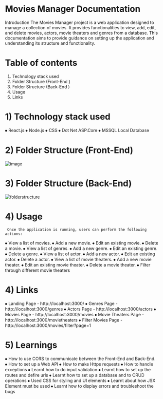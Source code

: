 # 		Movies Manager Documentation
Introduction
	The Movies Manager project is a web application designed to manage a collection of movies. It provides functionalities to view, add, edit, and delete movies, actors, movie theaters and genres from a database. This documentation aims to provide guidance on setting up the application and understanding its structure and functionality.
# Table of contents
1.	Technology stack used
2.	Folder Structure (Front-End )
3.	Folder Structure (Back-End )
4.	Usage
5.	Links
# 1)  Technology stack used
⦁	React.js
⦁	Node.js
⦁	CSS
⦁	Dot Net ASP.Core
⦁	MSSQL Local Database

# 2)  Folder Structure (Front-End)

![image](https://github.com/hitaishmd/training/assets/160744753/ce19a1f7-06b0-453e-ae21-7834a548268a)


# 3)  Folder Structure (Back-End)
 ![folderstructure](https://github.com/hitaishmd/training/assets/160744753/0aac0011-8a26-4165-a738-5e10d37a420e)


# 4) Usage
     Once the application is running, users can perform the following actions:
⦁	View a list of movies.
⦁	Add a new movie.
⦁	Edit an existing movie.
⦁	Delete a movie.
⦁	View a list of genres.
⦁	Add a new genre.
⦁	Edit an existing genre.
⦁	Delete a genre.
⦁	View a list of actor.
⦁	Add a new actor.
⦁	Edit an existing actor.
⦁	Delete a actor.
⦁	View a list of movie theaters.
⦁	Add a new movie theater.
⦁	Edit an existing movie theater.
⦁	Delete a movie theater.
⦁	Filter through different movie theaters

# 4)  Links
⦁	Landing Page - http://localhost:3000/
⦁	Genres Page - http://localhost:3000/genres
⦁	Actors Page - http://localhost:3000/actors
⦁	Movies Page - http://localhost:3000/movies
⦁	Movie Theaters Page - http://localhost:3000/movietheaters
⦁	Filter Movies Page - http://localhost:3000/movies/filter?page=1

# 5)  Learnings
⦁	How to use CORS to communicate between the  Front-End and Back-End.
⦁	How to set up a Web API
⦁	How to make Https requests
⦁	How to handle exceptions
⦁	Learnt how to do input validation
⦁	Learnt how to set up the routes and defire urls
⦁	Learnt how to set up a database and to CRUD operations
⦁	Used CSS for styling and UI elements
⦁	Learnt about how JSX Element must be used
⦁	Learnt how to display errors and troubleshoot the bugs

